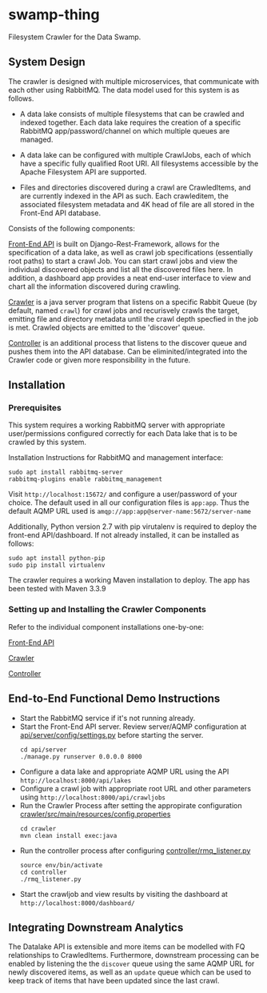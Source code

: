 # swamp-thing
Filesystem Crawler for the Data Swamp.


## System Design

The crawler is designed with multiple microservices, that communicate with each other using RabbitMQ. The data model used for this system is as follows.

* A data lake consists of multiple filesystems that can be crawled and indexed together. Each data lake requires the creation of a specific RabbitMQ app/password/channel on which multiple queues are managed.

* A data lake can be configured with multiple CrawlJobs, each of which have a specific fully qualified Root URI. All filesystems accessible by the Apache Filesystem API are supported.

* Files and directories discovered during a crawl are CrawledItems, and are currently indexed in the API as such. Each crawleditem, the associated filesystem metadata and 4K head of file are all stored in the Front-End API database.

Consists of the following components:

[Front-End API](api/README.md)
is built on Django-Rest-Framework, allows for the specification of a data lake, as well as crawl job specifications (essentially root paths) to start a crawl Job. You can start crawl jobs and view the individual discovered objects and list all the discovered files here. In addition, a dashboard app provides a neat end-user interface to view and chart all the information discovered during crawling.

[Crawler](crawler/README.md)
is a java server program that listens on a specific Rabbit Queue (by default, named ``crawl``) for crawl jobs and recurisvely crawls the target, emitting file and directory metadata until the crawl depth specfied in the job is met. Crawled objects are emitted to the 'discover' queue.

[Controller](controller/README.md)
is an additional process that listens to the discover queue and pushes them into the API database. Can be eliminited/integrated into the Crawler code or given more responsibility in the future.


## Installation

### Prerequisites
This system requires a working RabbitMQ server with appropriate user/permissions configured correctly for each Data lake that is to be crawled by this system.

Installation Instructions for RabbitMQ and management interface:
```
sudo apt install rabbitmq-server
rabbitmq-plugins enable rabbitmq_management
```

Visit `http://localhost:15672/` and configure a user/password of your choice. The default used in all our configuration files is `app:app`. Thus the default AQMP URL used is `amqp://app:app@server-name:5672/server-name`

Additionally, Python version 2.7 with pip virutalenv is required to deploy the front-end API/dashboard. If not already installed, it can be installed as follows:
```
sudo apt install python-pip
sudo pip install virtualenv
```
The crawler requires a working Maven installation to deploy. The app has been tested with Maven 3.3.9

### Setting up and Installing the Crawler Components

Refer to the individual component installations one-by-one:

[Front-End API](api/README.md)

[Crawler](crawler/README.md)

[Controller](controller/README.md)


## End-to-End Functional Demo Instructions

* Start the RabbitMQ service if it's not running already.
* Start the Front-End API server. Review server/AQMP configuration at [api/server/config/settings.py](api/server/config/settings.py) before starting the server.
  ``` source env/bin/activate
  cd api/server
  ./manage.py runserver 0.0.0.0 8000
  ```
* Configure a data lake and appropriate AQMP URL using the API `http://localhost:8000/api/lakes`
* Configure a crawl job with appropriate root URL and other parameters using `http://localhost:8000/api/crawljobs`
* Run the Crawler Process after setting the appropirate configuration [crawler/src/main/resources/config.properties](crawler/src/main/resources/config.properties)
  ```
  cd crawler
  mvn clean install exec:java
  ```
* Run the controller process after configuring [controller/rmq_listener.py](controller/rmq_listener.py)
  ```
  source env/bin/activate
  cd controller
  ./rmq_listener.py
  ```
* Start the crawljob and view results by visiting the dashboard at `http://localhost:8000/dashboard/`

## Integrating Downstream Analytics

The Datalake API is extensible and more items can be modelled with FQ relationships to CrawledItems. Furthermore, downstream processing can be enabled by listening the the `discover` queue using the same AQMP URL for newly discovered items, as well as an `update` queue which can be used to keep track of items that have been updated since the last crawl.
